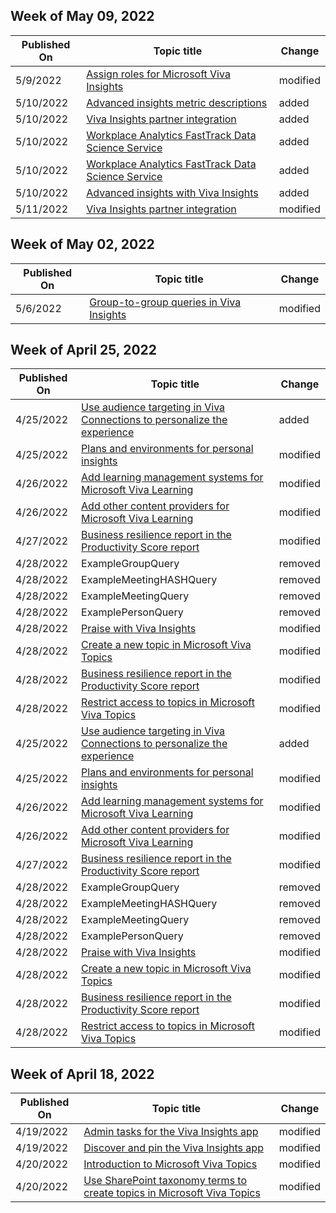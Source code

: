 <!-- This file is generated automatically each week. Changes made to this file will be overwritten.-->



## Week of May 09, 2022


| Published On |Topic title | Change |
|------|------------|--------|
| 5/9/2022 | [Assign roles for Microsoft Viva Insights](/viva/insights/setup/assign-user-roles) | modified |
| 5/10/2022 | [Advanced insights metric descriptions](/viva/insights/advanced/analyst/metrics) | added |
| 5/10/2022 | [Viva Insights partner integration](/viva/insights/advanced/analyst/partner-integration) | added |
| 5/10/2022 | [Workplace Analytics FastTrack Data Science Service](/viva/insights/advanced/analyst/templates/introduction) | added |
| 5/10/2022 | [Workplace Analytics FastTrack Data Science Service](/viva/insights/advanced/analyst/templates/business-resilience) | added |
| 5/10/2022 | [Advanced insights with Viva Insights](/viva/insights/advanced/intro) | added |
| 5/11/2022 | [Viva Insights partner integration](/viva/insights/advanced/analyst/partner-integration) | modified |


## Week of May 02, 2022


| Published On |Topic title | Change |
|------|------------|--------|
| 5/6/2022 | [Group-to-group queries in Viva Insights](/viva/insights/tutorials/group-to-group-queries) | modified |


## Week of April 25, 2022


| Published On |Topic title | Change |
|------|------------|--------|
| 4/25/2022 | [Use audience targeting in Viva Connections to personalize the experience](/viva/connections/use-audience-targeting-in-viva-connections) | added |
| 4/25/2022 | [Plans and environments for personal insights](/viva/insights/personal/overview/plans-environments) | modified |
| 4/26/2022 | [Add learning management systems for Microsoft Viva Learning](/viva/learning/configure-lms) | modified |
| 4/26/2022 | [Add other content providers for Microsoft Viva Learning](/viva/learning/configure-other-content-sources) | modified |
| 4/27/2022 | [Business resilience report in the Productivity Score report](/viva/insights/tutorials/bcrps) | modified |
| 4/28/2022 | ExampleGroupQuery | removed |
| 4/28/2022 | ExampleMeetingHASHQuery | removed |
| 4/28/2022 | ExampleMeetingQuery | removed |
| 4/28/2022 | ExamplePersonQuery | removed |
| 4/28/2022 | [Praise with Viva Insights](/viva/insights/personal/teams/viva-insights-praise) | modified |
| 4/28/2022 | [Create a new topic in Microsoft Viva Topics](/viva/topics/create-a-topic) | modified |
| 4/28/2022 | [Business resilience report in the Productivity Score report](/viva/insights/tutorials/bcrps) | modified |
| 4/28/2022 | [Restrict access to topics in Microsoft Viva Topics](/viva/topics/restrict-access-to-topics) | modified |
| 4/25/2022 | [Use audience targeting in Viva Connections to personalize the experience](/viva/connections/use-audience-targeting-in-viva-connections) | added |
| 4/25/2022 | [Plans and environments for personal insights](/viva/insights/personal/overview/plans-environments) | modified |
| 4/26/2022 | [Add learning management systems for Microsoft Viva Learning](/viva/learning/configure-lms) | modified |
| 4/26/2022 | [Add other content providers for Microsoft Viva Learning](/viva/learning/configure-other-content-sources) | modified |
| 4/27/2022 | [Business resilience report in the Productivity Score report](/viva/insights/tutorials/bcrps) | modified |
| 4/28/2022 | ExampleGroupQuery | removed |
| 4/28/2022 | ExampleMeetingHASHQuery | removed |
| 4/28/2022 | ExampleMeetingQuery | removed |
| 4/28/2022 | ExamplePersonQuery | removed |
| 4/28/2022 | [Praise with Viva Insights](/viva/insights/personal/teams/viva-insights-praise) | modified |
| 4/28/2022 | [Create a new topic in Microsoft Viva Topics](/viva/topics/create-a-topic) | modified |
| 4/28/2022 | [Business resilience report in the Productivity Score report](/viva/insights/tutorials/bcrps) | modified |
| 4/28/2022 | [Restrict access to topics in Microsoft Viva Topics](/viva/topics/restrict-access-to-topics) | modified |


## Week of April 18, 2022


| Published On |Topic title | Change |
|------|------------|--------|
| 4/19/2022 | [Admin tasks for the Viva Insights app](/viva/insights/personal/teams/viva-teams-app-admin-tasks) | modified |
| 4/19/2022 | [Discover and pin the Viva Insights app](/viva/insights/personal/teams/viva-teams-app-install) | modified |
| 4/20/2022 | [Introduction to Microsoft Viva Topics](/viva/topics/index) | modified |
| 4/20/2022 | [Use SharePoint taxonomy terms to create topics in Microsoft Viva Topics](/viva/topics/sharepoint-taxonomy) | modified |

